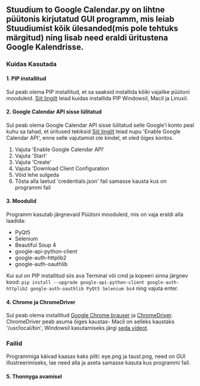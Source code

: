<h2>Stuudium to Google Calendar.py on lihtne püütonis kirjutatud GUI programm, mis leiab Stuudiumist kõik ülesanded(mis pole tehtuks märgitud) ning lisab need eraldi üritustena Google Kalendrisse.</h2>

<h3>Kuidas Kasutada</h3>
<h4>1. PIP installitud</h4>
  Sul peab olema PIP installitud, et sa saaksid installida kõiki vajalike püütoni mooduleid.
<a href='https://www.makeuseof.com/tag/install-pip-for-python/'>Siit lingilt</a> leiad kuidas installida PIP Windowsil, Macil ja Linuxil.
<h4>2. Google Calendar API sisse lülitatud</h4>
  Sul peab olema Google Calendar API sisse lülitatud selle Google'i konto peal kuhu sa tahad, et üritused tekiksid
<a href='https://developers.google.com/calendar/quickstart/python'>Siit lingilt</a> leiad nupu 'Enable Google Calendar API', enne selle vajutamist ole kindel, et oled õiges kontos.
<ol>
  <li> Vajuta 'Enable Google Calendar API'</li>
  <li> Vajuta 'Start' </li>
  <li> Vajuta 'Create' </li>
  <li> Vajuta 'Download Client Configuration</li>
  <li> Võid lehe sulgeda </li>
  <li> Tõsta alla laetud 'credentials.json' fail samasse kausta kus on programmi fail </li>
</ol>
<h4>3. Moodulid</h4>
  Programm kasutab järgnevaid Püütoni mooduleid, mis on vaja eraldi alla laadida:
  <ul>
  <li>PyQt5</li>
  <li>Selenium</li>
  <li>Beautiful Soup 4</li>
  <li>google-api-python-client </li>
  <li>google-auth-httplib2 </li>
  <li>google-auth-oauthlib</li>
 </ul>
 Kui sul on PIP installitud siis ava Terminal või cmd ja kopeeri sinna järgnev kood: <code>pip install --upgrade google-api-python-client google-auth-httplib2 google-auth-oauthlib PyQt5 Selenium bs4</code> ning vajuta enter.
  
</ul>
<h4>4. Chrome ja ChromeDriver</h4>
  Sul peab olema installitud <a href='https://www.google.com/chrome/'>Google Chrome brauser</a> ja <a href='https://chromedriver.chromium.org/downloads'>ChromeDriver</a>. ChromeDriver peab asuma õiges kaustas- Macil on selleks kaustaks '/usr/local/bin', Windowsil kasutamiseks järgi <a href='https://www.youtube.com/watch?v=dz59GsdvUF8'>seda videot</a>.
  
<h3> Failid </h3>
Programmiga käivad kaasas kaks pilti: eye.png ja taust.png, need on GUI illustreerimiseks, lae need alla ja aseta samasse kasuta kus programmi fail.

<h4>5. Thonnyga avamisel</h4>

